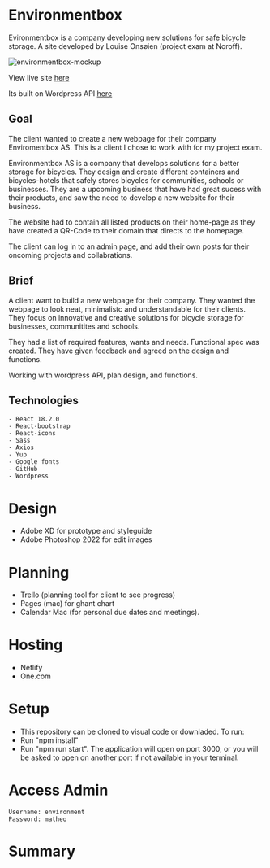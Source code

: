 # Environmentbox 
Evironmentbox is a company developing new solutions for safe bicycle storage. A site developed by Louise Onsøien (project exam at Noroff).

![environmentbox-mockup](https://user-images.githubusercontent.com/79151322/209818322-001b84d8-e7a7-4113-a327-34945913b796.jpg)

View live site [here](https://evironmentbox.netlify.app/)

Its built on Wordpress API [here](https://project-evironment.no/)

## Goal
The client wanted to create a new webpage for their company Enviromentbox AS. This is a client I chose to work with for my project exam. 

Environmentbox AS is a company that develops solutions for a better storage for bicycles. They design and create different containers and bicycles-hotels that safely stores bicycles for communities, schools or businesses. They are a upcoming business that have had great sucess with their products, and saw the need to develop a new website for their business.

The website had to contain all listed products on their home-page as they have created a QR-Code to their domain that directs to the homepage. 

The client can log in to an admin page, and add their own posts for their oncoming projects and collabrations. 

## Brief
A client want to build a new webpage for their company. They wanted the webpage to look neat, minimalistc and understandable for their clients. They focus on innovative and creative solutions for bicycle storage for businesses, communitites and schools.

They had a list of required features, wants and needs. Functional spec was created. 
They have given feedback and agreed on the design and functions. 

Working with wordpress API, plan design, and functions. 

## Technologies 

    - React 18.2.0
    - React-bootstrap
    - React-icons
    - Sass
    - Axios
    - Yup
    - Google fonts
    - GitHub
    - Wordpress
    
    
  # Design 
  - Adobe XD for prototype and styleguide
  - Adobe Photoshop 2022 for edit images 
    
   # Planning
   - Trello (planning tool for client to see progress)
   - Pages (mac) for ghant chart
   - Calendar Mac (for personal due dates and meetings). 
    
  # Hosting
   - Netlify
   - One.com 
    
   # Setup 
   - This repository can be cloned to visual code or downladed. 
   To run: 
   - Run "npm install"
   - Run "npm run start".
   The application will open on port 3000, or you will be asked to open on another port if not available in your terminal.
    
   # Access Admin
    
    Username: environment 
    Password: matheo 
    
   # Summary 

